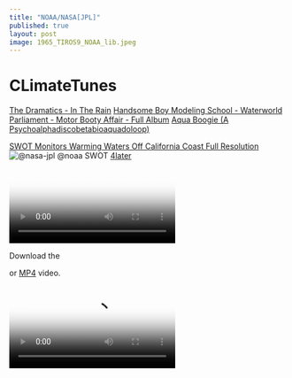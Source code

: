```yaml
---
title: "NOAA/NASA[JPL]"
published: true
layout: post
image: 1965_TIROS9_NOAA_lib.jpeg
---
```



# CLimateTunes


<object width="560" height="315" data="https://www.youtube.com/embed/MxGEVIvSFeY" title="Journey - Wheel in the Sky (Official HD Video - 1978)" frameborder="0" allow="accelerometer; autoplay; clipboard-write; encrypted-media; gyroscope; picture-in-picture; web-share" referrerpolicy="strict-origin-when-cross-origin" allowfullscreen></iframe></object>

[The Dramatics - In The Rain](https://youtu.be/xwAFcPmszeQ) [Handsome Boy Modeling School - Waterworld](https://youtu.be/zLXlR-t0yCY?list=RDzLXlR-t0yCY) [Parliament - Motor Booty Affair - Full Album](https://youtube.com/playlist?list=PL8EtWTVglL0FTI6fYZuPe90BUPNX2kiyO&si=YcScWqcupMybpe05) [Aqua Boogie (A Psychoalphadiscobetabioaquadoloop) ](https://youtu.be/g3UC1KpSYLE?list=RDg3UC1KpSYLE)


[SWOT Monitors Warming Waters Off California Coast
Full Resolution](https://svs.gsfc.nasa.gov/31247/)
![@nasa-jpl @noaa SWOT](https://svs.gsfc.nasa.gov/vis/a030000/a031200/a031247/SWOT_2023-08_ca_coast_PIA26091_print.jpg)
[4later](https://svs.gsfc.nasa.gov/20405/)
<video controls poster="https://svs.gsfc.nasa.gov/vis/a010000/a014700/a014756/YouTubeThumbnail_GOES50th_GOESandEarth.jpg">

  <source src="https://svs.gsfc.nasa.gov/vis/a010000/a014700/a014756/14756_GOES_50th_FINAL_1080.mp4" type="video/mp4" />

  Download the

  or
  <a href="https://svs.gsfc.nasa.gov/vis/a010000/a014700/a014756/14756_GOES_50th_FINAL_1080.mp4">MP4</a>
  video.
</video>



<video controls poster="https://svs.gsfc.nasa.gov/vis/a010000/a014700/a014756/YouTubeThumbnail_GOES50th_GOESandEarth.jpg">

  <source src="https://svs.gsfc.nasa.gov/vis/a010000/a014700/a014756/14756_GOES_50th_FINAL_1080.mp4" type="video/mp4" />

  Download the

  or
  <a href="https://svs.gsfc.nasa.gov/vis/a010000/a014700/a014756/14756_GOES_50th_FINAL_1080.mp4">MP4</a>
  video.
</video>

# Daytona USA [(Revision A)](https://www.retrogames.cc/arcade-games/daytona-usa-revision-a.html)

on [iframes](https://developer.mozilla.org/en-US/docs/Web/HTML/Reference/Elements/iframe) i may have to add a [poster](https://developer.mozilla.org/en-US/docs/Web/API/HTMLVideoElement/poster) attribute manually like with the [`<video>`](https://en.wikipedia.org/wiki/HTML_video) tag
```
<iframe src="https://www.retrogames.cc/embed/43757-daytona-usa-revision-a.html" width="600" height="450" frameborder="no" allowfullscreen="true" webkitallowfullscreen="true" mozallowfullscreen="true" scrolling="no"></iframe>
```
![image](https://github.com/user-attachments/assets/a82dcd0e-1c97-420e-9d1a-66367f156e9f)

 <div class="tumblr-post" data-href="https://embed.tumblr.com/embed/post/w1-4nQbFNq_M02iOR1eYKg/787985818989051905" data-did="4d83895ad8ac33ca6d3176f453516257a496356e"><a href="https://rashardmro.tumblr.com/post/787985818989051905/southern-california-wildfires-jan-2025-nasa">https://rashardmro.tumblr.com/post/787985818989051905/southern-california-wildfires-jan-2025-nasa</a></div>  <script async src="https://assets.tumblr.com/post.js"></script>
[KOLA 99.9](https://www.kolafm.com/) 
is a commercial FM radio station licensed to [Redlands](https://www.cityofredlands.org/), [California](https://www.google.com/search?sca_esv=b7953b605ea5985e&rlz=1CASLJZ_enUS1170&sxsrf=AE3TifM6z9PzBccRJMcZEA4e1mixTnhMyg:1752004504978&q=redland+california&tbm=nws&source=lnms&fbs=AIIjpHxU7SXXniUZfeShr2fp4giZMLQ4RPdPjLPmOakFCN7X8EE7njRrb2FMGWExx-5ARS2dDjUqH8P7GJI3gXZTNa1ewV-CLv5ZT6fd_dbJFn0Njuz_e0Wu8_7yRkIN2Hnn3CAfH2L-S7a8qDrs-1gsjyM8Z0amfVSgtxyeHYqukoLI3D0Zmnhhn-5vvvmaIzjmG6rQIfOyt7B-TolXJ2CsS93wxGt2JQ&sa=X&sqi=2&ved=2ahUKEwjC6Kexha6OAxWmJ0QIHetYFj0Q0pQJKAN6BAgiEAE&biw=960&bih=945&dpr=1), and airs a classic hits radio format.
- [listenlive.co/42241](https://player.listenlive.co/42241)
[https://archive.org/details/screen-recording-2025-07-07-123028](https://archive.org/details/screen-recording-2025-07-07-123028)
[Video @nasa](https://ia600906.us.archive.org/35/items/screen-recording-2025-07-07-123028/screen-20250708-045854.mp4)
![image](https://github.com/user-attachments/assets/4e167691-fcdc-495b-b740-4a2aa68402c1)


[Street Fighter II' - Hyper Fighting (Street Fighter 2' T 921209 USA)](https://www.retrogames.cc/arcade-games/street-fighter-ii-hyper-fighting-street-fighter-2-t-921209-usa.html)
[STAQS AVIRIS-NG-derived Methane and Carbon Dioxide Plumes, 2023](https://daac.ornl.gov/cgi-bin/dsviewer.pl?ds_id=2406)
This dataset contains enhanced column-integrated methane (CH4) and carbon dioxide (CO2) (concentration lengths) acquired from 211 flight lines across North America imaged by the Airborne Visible/Infrared Imaging Spectrometer-Next Generation (AVIRIS-NG) between June 26 and August 15, 2023 for NASA's Synergistic TEMPO Air Quality Science (STAQS) campaign [Documentation Revision Date: 2025-06-20](https://daac.ornl.gov/AVIRIS/guides/AVIRIS-NG_CH4_CO2_Plumes.html)
![AVIRIS-NG](https://daac.ornl.gov/AVIRIS/guides/AVIRIS-NG_CH4_CO2_Plumes_Fig1.png)
Jensen, D.J., H. Bender, and A.K. Thorpe. 2025. STAQS AVIRIS-NG-derived Methane and Carbon Dioxide Plumes, 2023. ORNL DAAC, Oak Ridge, Tennessee, USA. https://doi.org/10.3334/ORNLDAAC/2406
@usgs @nasa-jpl @podaac 
# [The WaterDashBoard is back up]( https://dashboard.waterdata.usgs.gov/app/nwd/en/?aoi=bbox-%5B-116.66617%2C29.83053%2C-98.303%2C44.1844%5D&view=%7B%22basemap%22%3A%22EsriImagery2%22%2C%22bounds%22%3A%22-116.66617129965529%2C29.830529926211778%2C-98.30299535512766%2C44.18440445023236%22%2C%22insetMap%22%3Afalse%2C%22panel%22%3A%7B%22id%22%3A%22ViewerLayers%22%2C%22open%22%3Afalse%2C%22checkbox%22%3A%222%2C3%2C4%2C7%2C16%2C20%2C21%2C22%2C23%22%2C%22range%22%3A%220%3A1.0%2C1%3A1.0%2C2%3A1.0%2C3%3A1.0%2C4%3A1.0%2C5%3A1.0%2C6%3A1.0%2C7%3A1.0%2C8%3A0.8%2C9%3A0.3%2C10%3A0.5%2C11%3A0.5%2C12%3A0.5%2C13%3A0.5%2C14%3A0.5%2C15%3A0.5%2C16%3A0.5%2C17%3A1.0%2C18%3A1.0%2C19%3A1.0%2C20%3A1.0%22%2C%22select%22%3A%220%3A1%2C1%3A0%2C2%3A0%2C3%3A0%2C4%3A0%2C5%3A0%2C6%3A0%2C7%3A0%2C8%3A0%2C9%3A0%2C10%3A0%2C11%3A0%2C12%3A0%2C13%3A0%2C14%3A0%2C15%3A0%2C16%3A0%2C17%3A0%2C18%3A0%2C19%3A0%22%7D%7D )

@nasa-jpl @nasa @atfweb @dhs-gov @cityoflosangeles @ucla @stateofcalifornia Mayor KAren, Our cameras in [Losangeles]() are broken, still, [play with the map]( https://dashboard.waterdata.usgs.gov/app/nwd/en/?aoi=bbox-%5B-116.66617%2C29.83053%2C-98.303%2C44.1844%5D&view=%7B%22basemap%22%3A%22EsriImagery2%22%2C%22bounds%22%3A%22-116.66617129965529%2C29.830529926211778%2C-98.30299535512766%2C44.18440445023236%22%2C%22insetMap%22%3Afalse%2C%22panel%22%3A%7B%22id%22%3A%22ViewerLayers%22%2C%22open%22%3Afalse%2C%22checkbox%22%3A%222%2C3%2C4%2C7%2C16%2C20%2C21%2C22%2C23%22%2C%22range%22%3A%220%3A1.0%2C1%3A1.0%2C2%3A1.0%2C3%3A1.0%2C4%3A1.0%2C5%3A1.0%2C6%3A1.0%2C7%3A1.0%2C8%3A0.8%2C9%3A0.3%2C10%3A0.5%2C11%3A0.5%2C12%3A0.5%2C13%3A0.5%2C14%3A0.5%2C15%3A0.5%2C16%3A0.5%2C17%3A1.0%2C18%3A1.0%2C19%3A1.0%2C20%3A1.0%22%2C%22select%22%3A%220%3A1%2C1%3A0%2C2%3A0%2C3%3A0%2C4%3A0%2C5%3A0%2C6%3A0%2C7%3A0%2C8%3A0%2C9%3A0%2C10%3A0%2C11%3A0%2C12%3A0%2C13%3A0%2C14%3A0%2C15%3A0%2C16%3A0%2C17%3A0%2C18%3A0%2C19%3A0%22%7D%7D ) ! I included goodies the team added in like water temp etc... its your drought report for [Mr NEwsom @CAWaterBoardDataCenter](https://apnews.com/article/gavin-newsom-south-carolina-democratic-primary-d04d1f313fbe7697aa31785e0e47440b), [DroughtMon](https://droughtmonitor.unl.edu/CurrentMap/StateDroughtMonitor.aspx?conus) is another tool, im working on [Aviris](https://daac.ornl.gov/cgi-bin/dsviewer.pl?ds_id=2189) and will come back later @whitehouse @nasa @nasa-jpl 
![image](https://github.com/user-attachments/assets/444090e6-9b3b-42ed-a2d1-6040e2a9690e)
![image](https://github.com/user-attachments/assets/28f995b1-4c4e-4cb4-b33b-890066c7a03f)

# Likeable ? 
[`Eric Garcetti's voice`](https://en.wikipedia.org/wiki/File:Opening_Statement_of_former_Los_Angeles_Mayor_Eric_M._Garcetti_at_his_Confirmation_Hearing_to_be_Ambassador_to_India.ogg)
Garcetti's opening statement at his confirmation hearing to be United States ambassador to India
Recorded December 14, 2021
<audio controls>
  <source src="https://en.wikipedia.org/wiki/File:Opening_Statement_of_former_Los_Angeles_Mayor_Eric_M._Garcetti_at_his_Confirmation_Hearing_to_be_Ambassador_to_India.ogg" type="audio/ogg">
  
  Your browser does not support the audio tag.
</audio>

![image](https://github.com/user-attachments/assets/90fd2340-8be9-4b71-ab91-f862703fd105)


[Los Angeles - What It's Really Like Now 🇺🇸](https://youtu.be/NSF9Ab3z1yU?si=kFvd0VwKbnl8y_Bx)
# @usgs The WAterDashboard has had bad connectivity in [Los Angeles County](https://eyes.nasa.gov/apps/dsn-now/dsn.html) @Noaa @nasa-jpl @podaac - [Rashard](https://ia800900.us.archive.org/33/items/marvoyagerneptuneSimpleScanStation20250703162827-19/marvoyagerneptuneSimpleScanStation20250703162827-01.png)
The first issue i had, I was riding [The Dash](https://www.ladottransit.com/dash/) to [Griffith](https://griffithobservatory.org/), an i went to the water dashboard an the router went down
![image](https://github.com/user-attachments/assets/620831c0-c598-47b5-b888-68585688c692)
![Screenshot_20250704-205259](https://github.com/user-attachments/assets/087871ea-16e2-4bf6-a3a8-5a97da4d1fc9)

![IMG_20250706_095744_1](https://github.com/user-attachments/assets/3b6e84bb-690a-4dc0-9eda-28d841c9ea52)

![IMG_20250706_071237_1](https://github.com/user-attachments/assets/8713823e-9492-4348-9d26-06d356e931b0)

[FiRMS](https://firms.modaps.eosdis.nasa.gov/map/#d:24hrs;@0.0,0.0,3.0z)
[Egypt’s Mediterranean Coast](https://visibleearth.nasa.gov/images/154431/egypts-mediterranean-coast)

![F4Dod_vXIAAoj73](https://github.com/user-attachments/assets/2865b043-b4ca-4603-9779-abc42ec84976)


### [TLDr;]
i read the @cityoflosangeles @stateofcalifornia [Mammal NeuroToxinAlert](https://ia800801.us.archive.org/24/items/MondayNewsPaperMAY12/1-2.png) and wanted to share some data, but got long winded... I will organize my notes and report regularly data i get from [pace - rashard_mars_recon_orbiter](https://thakarashard.github.io/rashardmro/)
# DearSupervisorLindsey
![The BeverlyPress](https://beverlypress.com/wp-content/uploads/2022/12/LindseyHorvath-400x500.png)
Hi im [Rashard](https://thakarashard.github.io/rashardmro/2025/02/11/AboutRashard.html), I work at [Nasa/JPL @nasa-jpl @nasa @whitehouse](https://www.jpl.nasa.gov/missions/insight/), I came across a short bulliten in [SantaMonicaDailyPress](https://ia800801.us.archive.org/24/items/MondayNewsPaperMAY12/1-2.png) about an issue we have locally with sick animals on the beach in the [communityNews section](https://x.com/BubbleGumPop510/status/1921982552996196579). I found an article from [lastmonth](https://smdp.com/news/natural-toxin-killing-socal-sea-mammals/) but this was in this mornings paper <date>[Monday, May 12, 2025](https://archive.org/details/MondayNewsPaperMAY12/1-2.png)</date> and grew concerned, I work on the [Nasa Earth Data Team](https://www.earthdata.nasa.gov/), [Laurie_Leshin](https://www.jpl.nasa.gov/who-we-are/executive-council/laurie-leshin-director-of-jpl/) is my manager,but we have a [new director](https://www.linkedin.com/in/davebgallagher) Dave Galleger slated to assume her duties in that role, She is moving to CalTech but its the same plot of land and idk my future, but she told me i was active mission and [iSS_ECOSTRESS](https://ecostress.jpl.nasa.gov/) is my team as well! - [rashardlanasa/GitHUB](https://github.com/rashardlanasa/ECOSTRESS-Data-Resources) and here is a [JupyterNoteBook](https://mybinder.org/v2/gh/rashardlanasa/ECOSTRESS-Data-Resources.git/HEAD) there are files to look at in the plots dir. [Terra-MODIS - Chlorophyll concentration - April 2025 (L3) is a 9.38MB png file](https://oceandata.sci.gsfc.nasa.gov/showimages/MODIST/IMAGES/CHL/L3/2025/0401/TERRA_MODIS.20250401_20250430.L3m.MO.CHL.chlor_a.4km.NRT.nc.png) but examining the Chlorophyll May help diagnose the Algal Blooms! We made a documentary recently called "[Oceans in Bloom](https://svs.gsfc.nasa.gov/14648/) included below and while riding [TheTrain @LACMTA @StateOfCalifornia @cityoflosangeles](https://github.com/LACMTA) this morning I saw [Green Alge! @usgs](https://www.usgs.gov/centers/kansas-water-science-center/science/harmful-algal-blooms-hab-research) and have been monitoring [The LA River](https://thakarashard.github.io/compiling/The-Losangeles-River) since i got put on the Data Science team, the page is messy but im building on the fly [Jekyll_rb](https://jekyllrb.com/) is talking in real time @nasa-jpl! So i am swamped form ppl breaking my blog or stealing clones, breaking my build/verify cycle!, please be patient and share with [KarenBass!](https://yandex.com/video/search?text=karen+bass+los+angeles&from=tabbar) I have been sending her my [palisadesFire_Cartography!]({{ site.url }}{{ site.baseurl }}/mars/2025/03/29/Los-Angeles-County-Fire_Data.html)
[Sea surface salinity datasets are now accessible](https://x.com/NASAEarthData/status/1921966965335506964) -[SOURCE @nasa](https://www.earthdata.nasa.gov/news/sea-surface-salinity-datasets-now-available-snwg-earthdata-search-portal)
[Terra-MODIS - Chlorophyll concentration - April 2025 (L3) 9.38MB png file](https://oceandata.sci.gsfc.nasa.gov/showimages/MODIST/IMAGES/CHL/L3/2025/0401/TERRA_MODIS.20250401_20250430.L3m.MO.CHL.chlor_a.4km.NRT.nc.png) 


RASHARd @nasa-jpl [COViDBRAiNDUMP]({{ site.url }}{{ site.baseurl }}/mars/2024/11/19/CovidDump.html)
[newspapers - PDF](https://archive.org/details/image_20250428_2325/1.pdf)
[![Binder](https://mybinder.org/badge_logo.svg)](https://mybinder.org/v2/gh/holetoanot62882/mars.git/HEAD) [RashardOnTrello](https://trello.com/b/FWO7m3St/rashardmro) [![Twitter Follow](https://img.shields.io/badge/Social-LindseyPHorvath__-blue?style=social&logo=X)](https://twitter.com/LindseyPHorvath) [![Twitter Follow](https://img.shields.io/badge/Social-@LACityCouncil__-blue?style=social&logo=X)](https://twitter.com/@LACityCouncil) [![Twitter Follow](https://img.shields.io/badge/Social-@NASAEarthdata__-blue?style=social&logo=X)](https://twitter.com/@NASAEarthData) 

- [![Twitter Follow](https://img.shields.io/badge/Social-@smdailypress__-blue?style=social&logo=X)](https://twitter.com/@smdailypress) [![Twitter Follow](https://img.shields.io/badge/Social-mayorofla__-blue?style=social&logo=X)](https://twitter.com/mayorofla) [SUPERVISOR LINDSEY P. HORVATH](https://lindseyhorvath.lacounty.gov/)
# Re:Natural toxin killing SoCal sea mammals
[ARTiCLE](#)
Dolphins and sea lions that have died along the Southern California coast in recent weeks may be victims of a deadly neurotoxin produced by a seasonal algae bloom[,](https://x.com/BubbleGumPop510/status/1922000212337229859) experts said Tuesday. [ReadMore](https://smdp.com/news/natural-toxin-killing-socal-sea-mammals/) [Sick Animal Notes](https://x.com/BubbleGumPop510/status/1921986013712244889)



[Sea surface salinity datasets are now accessible](https://x.com/NASAEarthData/status/1921966965335506964) -[SOURCE @nasa](https://www.earthdata.nasa.gov/news/sea-surface-salinity-datasets-now-available-snwg-earthdata-search-portal)

[COViDBRAiNDUMP-Rashard_iMAN_Kelly @nasa-jpl @nasa @cdcgov]({{ site.url }}{{ site.baseurl }}/mars/2024/11/19/CovidDump.html)
 
 [newspapers - PDF](https://archive.org/details/image_20250428_2325/1.pdf)
[![Binder](https://mybinder.org/badge_logo.svg)](https://mybinder.org/v2/gh/holetoanot62882/mars.git/HEAD)

<blockquote class="twitter-tweet"><p lang="en" dir="ltr"><a href="https://t.co/DlL6Lzlyyk">https://t.co/DlL6Lzlyyk</a> <a href="https://twitter.com/hashtag/BioMAss?src=hash&amp;ref_src=twsrc%5Etfw">#BioMAss</a> <a href="https://twitter.com/NASAEarthData?ref_src=twsrc%5Etfw">@NASAEarthData</a> <a href="https://twitter.com/GeorgieC?ref_src=twsrc%5Etfw">@GeorgieC</a> <a href="https://twitter.com/Zoeapie?ref_src=twsrc%5Etfw">@Zoeapie</a> we got a lot of sick animals is someone poisoning <a href="https://twitter.com/hashtag/TheKelp?src=hash&amp;ref_src=twsrc%5Etfw">#TheKelp</a> <a href="https://twitter.com/UCLA?ref_src=twsrc%5Etfw">@ucla</a> <a href="https://t.co/G6Lqs1Ik8b">https://t.co/G6Lqs1Ik8b</a> <a href="https://twitter.com/sustainUCLA?ref_src=twsrc%5Etfw">@sustainUCLA</a> <a href="https://twitter.com/UCLAIoES?ref_src=twsrc%5Etfw">@UCLAIoES</a>) / X -<a href="https://twitter.com/hashtag/Rashard?src=hash&amp;ref_src=twsrc%5Etfw">#Rashard</a> <a href="https://twitter.com/NASAMars?ref_src=twsrc%5Etfw">@NASAMars</a> <a href="https://twitter.com/NASAInSight?ref_src=twsrc%5Etfw">@NASAInSight</a> <a href="https://twitter.com/NASAPersevere?ref_src=twsrc%5Etfw">@NASAPersevere</a> <a href="https://twitter.com/hashtag/Mars2020?src=hash&amp;ref_src=twsrc%5Etfw">#Mars2020</a> <a href="https://twitter.com/hashtag/gm?src=hash&amp;ref_src=twsrc%5Etfw">#gm</a> <a href="https://twitter.com/BlackGirlsCode?ref_src=twsrc%5Etfw">@BlackGirlsCode</a></p>&mdash; BubbleGumPop (@BubbleGumPop510) <a href="https://twitter.com/BubbleGumPop510/status/1921986013712244889?ref_src=twsrc%5Etfw">May 12, 2025</a></blockquote> <script async src="https://platform.twitter.com/widgets.js" charset="utf-8"></script>
<blockquote class="twitter-tweet"><p lang="en" dir="ltr"><a href="https://twitter.com/MayorOfLA?ref_src=twsrc%5Etfw">@MayorOfLA</a> <a href="https://t.co/7pWrwI5Y2W">https://t.co/7pWrwI5Y2W</a> <a href="https://twitter.com/smdailypress?ref_src=twsrc%5Etfw">@smdailypress</a> + <a href="https://t.co/YYm70GEjmc">https://t.co/YYm70GEjmc</a> <a href="https://twitter.com/NASAGoddard?ref_src=twsrc%5Etfw">@NASAGoddard</a> <a href="https://twitter.com/hashtag/Gm?src=hash&amp;ref_src=twsrc%5Etfw">#Gm</a> <a href="https://twitter.com/VeronicaMcG?ref_src=twsrc%5Etfw">@VeronicaMcG</a> `Natural toxin killing SoCal sea mammals` <br>im trying to find some plots to see water content. im loggedin <a href="https://twitter.com/hashtag/MsPetro?src=hash&amp;ref_src=twsrc%5Etfw">#MsPetro</a> iHave been beening erased from the web <a href="https://twitter.com/Essence?ref_src=twsrc%5Etfw">@essence</a>-<a href="https://twitter.com/hashtag/sinfulLust?src=hash&amp;ref_src=twsrc%5Etfw">#sinfulLust</a></p>&mdash; BubbleGumPop (@BubbleGumPop510) <a href="https://twitter.com/BubbleGumPop510/status/1921985307764756728?ref_src=twsrc%5Etfw">May 12, 2025</a></blockquote> <script async src="https://platform.twitter.com/widgets.js" charset="utf-8"></script>

![ecostress](https://ecostress.jpl.nasa.gov/logo.png)

![insight](https://d2pn8kiwq2w21t.cloudfront.net/images/18-mission-current-InSight_adj.height-700.png)
# DSCOVR: EPIC 
# DSCOVR: Deep Space Climate Observatory
![NOAA - DEEP_SPACE_NETOWORK](https://www.nesdis.noaa.gov/s3/styles/webp/s3/migrated/DSCOVR-Logo_NOAA_NASA_USAF.png.webp)

[📻Handsome Boy Modeling School - Waterworld📻](https://youtu.be/zLXlR-t0yCY?list=RDHWwCVqWmgro)
[DSCOVR: Deep Space Climate Observatory](https://www.nesdis.noaa.gov/current-satellite-missions/currently-flying/dscovr-deep-space-climate-observatory)
The Deep Space Climate Observatory, or DSCOVR, was launched in February of 2015, and maintains the nation's real-time solar wind monitoring capabilities, which are critical to the accuracy and lead time of NOAA's space weather alerts and forecasts... It sits Behind the moon from my understadning and that position is how it is able to capture [LunaRoccultation](https://ntrs.nasa.gov/citations/19780020077) so well
## What is an occultation in astronomy? 
A lunar occultation in astronomy is when the Moon appears to move in front of another object in the sky like a star, a planet or an asteroid. - @AntonVamplew [Anton Vamplew - BBC](https://www.skyatnightmagazine.com/advice/occultation-astronomy-what)
WHAT IS EPIC?
![epic](https://epic.gsfc.nasa.gov/contents/assets/Image_002.jpg)
EPIC (Earth Polychromatic Imaging Camera) is a 10-channel spectroradiometer (317 – 780 nm) onboard NOAA’s DSCOVR (Deep Space Climate Observatory) spacecraft. EPIC provides 10 narrow band spectral images of the entire sunlit face of Earth using a 2048x2048 pixel CCD (Charge Coupled Device) detector coupled to a 30-cm aperture Cassegrain telescope [ReadMore](https://epic.gsfc.nasa.gov/about/epic)

<object data="https://epic.gsfc.nasa.gov/" type="text/html" width="100%" height=600px ></object>

## 50 Years of GOES
In 2025, NOAA celebrates 50 years of its heralded Geostationary Operational Environmental Satellite program, known as GOES. For five decades, NOAA and NASA have partnered to advance NOAA satellite observations from [geostationary orbit](https://www.esa.int/ESA_Multimedia/Images/2020/03/Geostationary_orbit). 
<video controls poster="https://svs.gsfc.nasa.gov/vis/a010000/a014700/a014756/YouTubeThumbnail_GOES50th_GOESandEarth.jpg">

  <source src="https://svs.gsfc.nasa.gov/vis/a010000/a014700/a014756/14756_GOES_50th_FINAL_1080.mp4" type="video/mp4" />

  Download the

  or
  <a href="https://svs.gsfc.nasa.gov/vis/a010000/a014700/a014756/14756_GOES_50th_FINAL_1080.mp4">MP4</a>
  video.
</video>

# Interactive Global Geostationary Weather Satellite Images 
>George C. Marshall Space Flight Center [GOES](https://weather.msfc.nasa.gov/GOES)
[ satellite image map to view data - `CLiCKHERE`](https://weather.ndc.nasa.gov/GOES/)
The SPoRT Viewer is an interactive tool that displays dynamic imagery from various Earth Science resources [map](https://www.star.nesdis.noaa.gov/GOES/)

[SPoRT Viewer - Near Real-Time](https://weather.ndc.nasa.gov/sport/viewer/?dataset=imerglate&product=rrlate000&location=global)

<div class="tupperware">

<img src="https://explorer1.jpl.nasa.gov/assets/images/galleries/1960_first_tiros1_big.jpg" />
<img src="https://explorer1.jpl.nasa.gov/assets/images/galleries/1960_first_tiros1_big.jpg" />
<img src="https://explorer1.jpl.nasa.gov/assets/images/galleries/1965_TIROS9_NOAA_lib.jpeg" />

</div>

## NOAA-21, NOAA-20, and Suomi NPP orbits
NOAA’s Joint Polar Satellite System (JPSS) provides global observations that serve as the backbone of both short- and long-term forecasts, including those that help us predict and prepare for severe weather events. The five satellites scheduled in the fleet are the currently-flying NOAA/NASA Suomi National Polar-orbiting Partnership (Suomi NPP) satellite, NOAA-20, previously known as JPSS-1, NOAA-21, previously known as JPSS-2, and the upcoming JPSS-3 and JPSS-4 satellites. [The Mission - `JPSS`](https://www.nesdis.noaa.gov/our-satellites/currently-flying/joint-polar-satellite-system) [History of NOAA Satellites @noaa](https://www.nesdis.noaa.gov/our-satellites/related-information/history-of-noaa-satellites)
<iframe width="560" height="315" src="https://www.youtube.com/embed/4WmzarffSnE?si=oS-Ef3p4wql60bdm" title="YouTube video player" frameborder="0" allow="accelerometer; autoplay; clipboard-write; encrypted-media; gyroscope; picture-in-picture; web-share" referrerpolicy="strict-origin-when-cross-origin" allowfullscreen></iframe>

[NOAA Works with NASA JPL to Explore Mitigation of Data Corrupting Radio Frequency Emissions](https://www.nesdis.noaa.gov/news/noaa-works-nasa-jpl-explore-mitigation-of-data-corrupting-radio-frequency-emissions) [Joint Venture Partnerships](https://www.nesdis.noaa.gov/our-satellites/related-information/joint-venture-partnerships) The Joint Venture Partnerships allows NESDIS to prioritize engagement with the private sector, academia, and other federal agencies. [NEDiS](https://www.nesdis.noaa.gov/our-satellites/related-information/joint-venture-partnerships) [NASA Awards Delivery Order for NOAA’s Space Weather Program](https://www.nasa.gov/news-release/nasa-awards-delivery-order-for-noaas-space-weather-program/) 
### NOAA workers report 'intentional chaos' during personnel cuts
Some of the former government employees who were fired, rehired and fired again said they're owed pay and their health plans have been frozen; Some workers at the National Oceanic and Atmospheric Administration who were fired in February, rehired in March and then fired for a second time in April, say the agency has missed some salary payments during that period, and failed to have their health insurance plans restored or provide basic paperwork...[ReadMore Evav Bush @nbcnews](https://www.nbcnews.com/science/science-news/noaa-workers-report-intentional-chaos-personnel-cuts-rcna201625) ![SAVE @noaa](https://media-cldnry.s-nbcnews.com/image/upload/t_fit-560w,f_auto,q_auto:best/rockcms/2025-04/250417-noaa-headquarters-protest-mn-1407-85c3fd.jpg)
![MidWestSmoke2023](https://research.noaa.gov/wp-content/uploads/2024/11/GOES-18-Midwest-Smoke-05212023.png) [Related](https://www.reddit.com/r/spaceflight/comments/1gbgefj/eyes_on_the_solar_system/?rdt=48849)
<iframe width="100%" height="300" scrolling="no" frameborder="no" allow="autoplay" src="https://w.soundcloud.com/player/?url=https%3A//api.soundcloud.com/tracks/283991771&color=%23ff5500&auto_play=false&hide_related=false&show_comments=true&show_user=true&show_reposts=false&show_teaser=true&visual=true"></iframe><div style="font-size: 10px; color: #cccccc;line-break: anywhere;word-break: normal;overflow: hidden;white-space: nowrap;text-overflow: ellipsis; font-family: Interstate,Lucida Grande,Lucida Sans Unicode,Lucida Sans,Garuda,Verdana,Tahoma,sans-serif;font-weight: 100;"><a href="https://soundcloud.com/ninja-tune" title="Ninja Tune" target="_blank" style="color: #cccccc; text-decoration: none;">Ninja Tune</a> · <a href="https://soundcloud.com/ninja-tune/solid-steel-radio-show-2392016-hour-1-dj-food" title="Solid Steel Radio Show 23/9/2016 Hour 1 - DJ Food" target="_blank" style="color: #cccccc; text-decoration: none;">Solid Steel Radio Show 23/9/2016 Hour 1 - DJ Food</a></div>
[°Goes Wind calculator](https://www.star.nesdis.noaa.gov/goes/conus_band.php?sat=G18&band=DMW&length=48&dim=undefined)
[Interactive Global Geostationary Weather Satellite Images - GOES](https://weather.ndc.nasa.gov/GOES/)
[ALERTCalifornia is a UC San Diego Program](https://cameras.alertcalifornia.org/?pos=37.2391_-119.0039_6) 
[OPEN TOPOGRAPHY](https://opentopography.org/)
[Acme Mapper](https://mapper.acme.com/) 

[NOAA Latest Satellite Imagery](https://www.nhc.noaa.gov/satellite.php) This tool comes from our partners at NASA, and allows us to interactively browse global, full-resolution satellite imagery via their Earth Observing System Data and Information System ( EOSDIS ). - @noaa [This Earth Day, Explore Our Amazing World from Above](https://www.nesdis.noaa.gov/news/earth-day-explore-our-amazing-world-above)

![WORLDViEW](https://www.nesdis.noaa.gov/s3/styles/webp/s3/migrated/NASA-Worldview.JPG.webp?itok=IJQ0mnXC)


# Currently Flying
![current](https://www.nesdis.noaa.gov/s3/styles/webp/s3/2025-04/NOAA-Satellite-Observing-System.png.webp?itok=kDUHVbji)

# The Earth Observer
The Earth Observer newsletter, published by NASA's Science Support Office (Code 610) at the Goddard Space Flight Center, has been an authoritative source for consolidating NASA Earth Science news for over three decades. Past issues are available for download via the [ARCHiVE](https://science.nasa.gov/earth-science/the-earth-observer/archives/)
[Air Quality](https://haqast.org/haqast-showcase-2025/#virtualflashtalks)
![JPSS](https://www.nesdis.noaa.gov/s3/styles/webp/s3/2022-07/JPSS-factsheet-preview_2.jpg.webp?itok=b_vYK16R)

<picture>
  <source srcset="hhttps://ia601509.us.archive.org/20/items/noaa_fundingwide/noaa_funding.jpg" media="(orientation: portrait)" />
  <source srcset="https://archive.org/download/noaa_fundingwide/noaa_fundingwide.jpg" media="(orientation: landscape)" />
  <img src="https://archive.org/download/noaa_fundingwide/noaa_fundingwide.jpg" alt="JUMPiNGFLASH" />
</picture>

White House Plan Calls for NOAA Research Programs to Be Dismantled

A Trump administration budget proposal would essentially eliminate one of the world’s foremost Earth sciences research operations. [NTYiMES](https://www.nytimes.com/2025/04/11/climate/noaa-research-budget-cuts.html )

[RelatedTweet](https://x.com/RicoThaka/status/1912331578128363579) [RelatedTweet](https://x.com/RicoThaka/status/1912332218095268182)


<iframe width="560" height="315" src="https://www.youtube.com/embed/mbtfWD5vaTo?si=ejC9IZV7jfhfMTWs" title="YouTube video player" frameborder="0" allow="accelerometer; autoplay; clipboard-write; encrypted-media; gyroscope; picture-in-picture; web-share" referrerpolicy="strict-origin-when-cross-origin" allowfullscreen></iframe>

Weather & climate office hour 04/14/2025: Dismantling of NOAA, NASA, & climate research accelerates

The latest in a recurring series of live, virtual, & interactive "office hours" hosted by Dr. Daniel Swain on various topics related to extreme weather and climate. 04/14/2025 topic: Breaking news in recent days surrounding even deeper and more startling cuts to NOAA, NASA, FEMA, and other federal entities responsible for predicting, responding to, or studying weather, climate, wildfires, and disasters in the United States have been raising growing alarm. I'll discuss the latest in today's session, with a focus on potential short and long-term consequences of this proposed and/or unfolding large-scale dismantling of American science. [WATCH](https://www.youtube.com/live/mbtfWD5vaTo?si=Yp-__heMJgvLcjJd) channel:[Weather west](https://www.youtube.com/@WeatherWest)

![PODAAC - JPLNASA](https://podaac.jpl.nasa.gov/sites/all/themes/podaac/logo.png)

## First Image Released from NOAA-21 VIIRS instrument
December 8, 2022
![First Image Released from NOAA-21 VIIRS instrument](https://www.nesdis.noaa.gov/s3/styles/webp/s3/2022-12/black_NOAA21FirstGlobal_CenterRobinsonProjection_Upton_v2.png.webp?itok=tmg6ivxA)
[New Tool Available for Aquaculture Siting in Gulf of Mexico](https://coastalscience.noaa.gov/news/new-aquamapper-tool-available-permitting-siting-aquaculture-gulf-mexico/)

## NOAA Satellites Help Show Historic Flooding Along Ohio River

# ViiRS...
Is an Instrument like [ECOSTRESS](https://ecostress.jpl.nasa.gov/)

The Visible Infrared Imaging Radiometer Suite (VIIRS) instrument collects visible and infrared images and global observations of the land, atmosphere, cryosphere and oceans. 
![ViiRS_iNSTRUMENT](https://www.nesdis.noaa.gov/s3/styles/webp/s3/2021-12/VIIRS.jpg.webp?itok=AQqmSHJF)
![AquaMapper](https://cdn.coastalscience.noaa.gov/csmedia/2018/02/GulfAquamapper-Screenshot.png)

# 50 Years of GOES @noaa 
In 2025, NOAA celebrates 50 years of its heralded Geostationary Operational Environmental Satellite program, known as GOES. For five decades, NOAA and NASA have partnered to advance NOAA satellite observations from geostationary orbit. GOES are our sentinels in the sky: keeping constant watch for severe weather and environmental hazards on Earth and dangerous space weather. - [@nasa GOES East and GOES West Coverage of Western Hemisphere @noaa on YOUTUBE](https://youtu.be/2lOUkJzhfXM) ![GOES_R](https://www.goes-r.gov/imagesContent/multimedia/goesSeriesLogos/provingGround/color/03-med.png)
<video controls poster="https://svs.gsfc.nasa.gov/vis/a010000/a014700/a014756/14756_GOES_50th_FINAL_UHD.00500_print.jpg">

  <source src="https://svs.gsfc.nasa.gov/vis/a010000/a014700/a014756/14756_GOES_50th_FINAL_1080.mp4" type="video/mp4" />

  Download the

  or
  <a href="https://svs.gsfc.nasa.gov/vis/a010000/a014700/a014756/14756_GOES_50th_FINAL_1080.mp4">MP4</a>
  video.
</video>


### VIDEO: LUNAR TRANSIT 2015: 2015 
<video controls width="500">


  <source src="https://epic.gsfc.nasa.gov/epic-galleries/2015/lunar_transit/Updated_lunartransit.mp4" type="video/mp4" />

  Download the
 
  <a href="https://epic.gsfc.nasa.gov/epic-galleries/2015/lunar_transit/Updated_lunartransit.mp4">MP4</a>
  video.
</video>

[GALLERY: WEST COAST WILDFIRES](https://epic.gsfc.nasa.gov/galleries/2020/wildfires)
![California_Fire](https://epic.gsfc.nasa.gov/epic-galleries/2020/wildfires/full/epic_1b_20200911201539_map.png)
[VIDEO: LUNAR OCCULTATION 2015: 2015](https://epic.gsfc.nasa.gov/galleries/2015/lunar_occultation/video)


<object width="560" height="315" data="https://www.youtube.com/embed/14iUJFTmWJE?si=Bz3yHAGUtWm1iIUV" title="YouTube video player" frameborder="0" allow="accelerometer; autoplay; clipboard-write; encrypted-media; gyroscope; picture-in-picture; web-share" referrerpolicy="strict-origin-when-cross-origin" allowfullscreen></object>

<object data="https://epic.gsfc.nasa.gov/" type="text/html" width="100%" height=400px ></object>


<object data="https://eyes.nasa.gov/apps/dsn-now/dsn.html" type="text/html" width="100%" height=400px ></object>



[Rashard on TRELLO](https://trello.com/b/FWO7m3St/rashardmro)
[Limits for free account - John Agius May 2021](https://community.atlassian.com/forums/Trello-questions/Limits-for-free-account/qaq-p/1688220)
[SPACE_WEATHER.PDF](https://www.nesdis.noaa.gov/s3/2024-02/SWO_Flyout_Chart_January_2024.pdf)


![ABOUT MARQUEECE HARRIS-DAWSON https://cd8.lacity.gov/about/marqueece-harris-dawson](https://cd8.lacity.gov/sites/g/files/wph2111/files/new_logo4.png) [wiki](https://en.wikipedia.org/wiki/Marqueece_Harris-Dawson):[Talk](https://en.wikipedia.org/wiki/Talk:Marqueece_Harris-Dawson)
![image](https://github.com/user-attachments/assets/0ca10286-0881-4f6e-a48e-eeec79ac6964)
its always low cost bc yall scared to openly work on [pornography](https://www.youtube.com/watch?v=hzPylqS01qU) ... Councilmember Marqueece Harris-[Dawson](https://www.linkedin.com/in/marqueece-harris-dawson-21901635) without getting in ppl pants [Congress](https://www.google.com/search?sca_esv=51537aeedf813448&rlz=1CASLJZ_enUS1170&sxsrf=AE3TifNmqXpcgIq2nS7xuXQStk8UqY7wBg:1751998226759&q=congresswoman+kamlager-dove&tbm=nws&source=lnms&fbs=AIIjpHxU7SXXniUZfeShr2fp4giZrjP_Cx0LI1Ytb_FGcOviEiTm5uW1q0uNfK7KsnoL8hUyUYUJLZ_b-p0lT09DIkR7bwzZ58goNnPFwCobO9Lr1FJy27_ddIL61O5aDZqsFHcHHuRFHQk7kxoaLdgj0KZZIU_JDUonyMsHdJdQkliK1bPwqcc0Qm1U_K-UcOsxPbe_46Hc9znarUsxAr9dQ4t5M01Vcw&sa=X&ved=2ahUKEwjz5c__7a2OAxWqHkQIHaLMCkoQ0pQJKAF6BAgbEAE&biw=960&bih=945&dpr=1)member [Karen Bass](https://en.wikipedia.org/wiki/Eric_Garcetti) [![Twitter Follow](https://img.shields.io/badge/Social-@kdeleoncd14__-blue?style=social&logo=X)](https://twitter.com/kdeleoncd14) [![Twitter Follow](https://img.shields.io/badge/Social-@mhdcd8__-blue?style=social&logo=X)](https://twitter.com/mhdcd8) [@cityoflosangeles CD8](https://cd8.lacity.gov/) :: [CD8 EMAiL @nasa-jpl @nasa @atfweb @dhs-gov https://cd8.lacity.gov/connect/contact](https://cd8.lacity.gov/connect/contact) [ARTiCLE:LiZCOOPER-Where to Get Affordable Internet in Los Angeles - human-i-t.org](https://www.human-i-t.org/affordable-internet-los-angeles/?srsltid=AfmBOor9heYrGvS5D512GHMJQNZwNVyOIbPspkEGeAJUtXEjFJVgadM3) 
<object data="https://www.facebook.com/plugins/post.php?href=https%3A%2F%2Fwww.facebook.com%2FLACity%2Fposts%2Fpfbid02ALHrHQxKGBsYTvZY8CCtt1onfXuCfDZSScGXa697UbQfD5HTzx9PDtnCUPKHgxmil&show_text=true&width=500" width="500" height="456" style="border:none;overflow:hidden" scrolling="no" frameborder="0" allowfullscreen="true" allow="autoplay; clipboard-write; encrypted-media; picture-in-picture; web-share"></object>


![https://mitchell.lacounty.gov/](https://p6y530.p3cdn1.secureserver.net/wp-content/uploads/2025/01/FrontPage_Orange-1-1024x427.png)

i remember you from bull st... [Veronica McGregor](https://www.webbyawards.com/5-things-know-veronica-mcgregor/) she rememberes when i first started painting walls and basic'd the [12ozProphet](https://forum.12ozprophet.com/) greats for me she was like Kash Doll but that was not obvious im talking #Manessa Georgia Division of Family & Children Services like a person who knew a lot of p[eople in many different worlld an was teaching at SCAD Office - German University in Cairo [#savanna WTOC-TV](https://www.wtoc.com/) [Tats](https://bx200.com/portfolio/tats-cru-the-mural-kings/) [Cru](https://www.youtube.com/watch?v=Tda2zyvImVI) she know you guys well and If i remember correctly she was the grounding point that helped me not get hurt feelings by #WhiteBoyProstitutionGraff! and i k3ept making art Kimberly Bryant, Founder Black Girls CODE Congressmember Karen Bass NASA Earthdata Veronica McGregor NASA Space Communications and Navigation . . . #Thanks_MsMitchell i need help with some girls that grew fond of me in atlanta... I dont know what to do, polygamy is legal, but only with hustler hollywood ties in this area Los Angeles County Sheriff's Department Councilmember Marqueece Harris-Dawson [MyRepost](https://www.facebook.com/permalink.php?story_fbid=pfbid08ysxu7xJ85ZiguQKDoG6CdFBp4SPuYyE5FeMpuBFniLNwHPX4VZanSkRrvginQkxl&id=100084464911565) [OP](https://www.facebook.com/Holly4LACounty)
@nasa-jpl @nasa #Kennedy [The Free Agents (FA) Crew was Established in 1985](https://freeagentscrew.com/crew-history/)
[Dekae FA, Inkheads - Miami, March 2023](https://www.youtube.com/watch?v=Zg9H7urB3kk)
![image](https://github.com/user-attachments/assets/7d10645a-7c8a-416b-aba5-36c93521c62e)
```
He started writing in Miami, 1983. We chat about his personal history, his traveling and photo trading in the days before the internet and his mixed feelings and responsibility around being part of the early wave of graffiti on the internet as part of the crew that borough us 12ozProphet.com
```
[CALiFORNiA_LiNUX:My Git Hub Journey](https://archive.org/details/my-git-hub-journey-to-the-web-interface-rashard-iman-kelly-nasa-m-r-o-i-s-s-ecostress-swot) To The Web Interface RASHARD IMAN KELLY NASA M R O I S S ECOSTRESS SWOT
<iframe src="https://archive.org/embed/my-git-hub-journey-to-the-web-interface-rashard-iman-kelly-nasa-m-r-o-i-s-s-ecostress-swot" width="560" height="384" frameborder="0" webkitallowfullscreen="true" mozallowfullscreen="true" allowfullscreen></iframe>
<iframe src="https://archive.org/embed/mayor-1_losangeles_gov" width="560" height="384" frameborder="0" webkitallowfullscreen="true" mozallowfullscreen="true" allowfullscreen></iframe> @stateofcalifornia @nasa @whitehouse @nasa-jpl @cityoflosangeles 


### [Aqua Boogie (A Psychoalphadiscobetabioaquadoloop) ](https://youtu.be/g3UC1KpSYLE?list=RDg3UC1KpSYLE)
<iframe width="912" height="513" src="https://www.youtube.com/embed/g3UC1KpSYLE?list=RDg3UC1KpSYLE" title="Aqua Boogie (A Psychoalphadiscobetabioaquadoloop) (Unofficial Music Video)" frameborder="0" allow="accelerometer; autoplay; clipboard-write; encrypted-media; gyroscope; picture-in-picture; web-share" referrerpolicy="strict-origin-when-cross-origin" allowfullscreen></iframe>
`src="https://www.youtube.com/embed/g3UC1KpSYLE?list=RDg3UC1KpSYLE"` top
`src="https://www.youtube.com/embed/g3UC1KpSYLE?si=dl2vei9HLzuJOmbn"` bottom
<iframe width="912" height="513" src="https://www.youtube.com/embed/g3UC1KpSYLE?si=dl2vei9HLzuJOmbn" title=" Aqua Boogie (A Psychoalphadiscobetabioaquadoloop) (Unofficial Music Video) YouTube video player" frameborder="0" allow="accelerometer; autoplay; clipboard-write; encrypted-media; gyroscope; picture-in-picture; web-share" referrerpolicy="strict-origin-when-cross-origin" allowfullscreen> </iframe>


